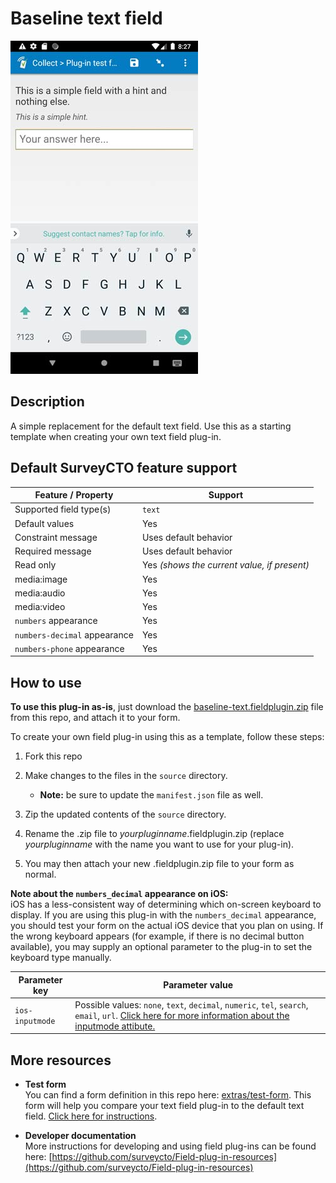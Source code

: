 # Baseline text field

![Default appearance for the 'baseline-text' field plug-in](extras/preview.jpg)

## Description

A simple replacement for the default text field. Use this as a starting template when creating your own text field plug-in.

## Default SurveyCTO feature support

| Feature / Property | Support |
| --- | --- |
| Supported field type(s) | `text`|
| Default values | Yes |
| Constraint message | Uses default behavior |
| Required message | Uses default behavior |
| Read only | Yes *(shows the current value, if present)* |
| media:image | Yes |
| media:audio | Yes |
| media:video | Yes |
| `numbers` appearance | Yes |
| `numbers-decimal` appearance | Yes |
| `numbers-phone` appearance | Yes |

## How to use

**To use this plug-in as-is**, just download the [baseline-text.fieldplugin.zip](baseline-text.fieldplugin.zip) file from this repo, and attach it to your form.

To create your own field plug-in using this as a template, follow these steps:

1. Fork this repo
1. Make changes to the files in the `source` directory.

    * **Note:** be sure to update the `manifest.json` file as well.

1. Zip the updated contents of the `source` directory.
1. Rename the .zip file to *yourpluginname*.fieldplugin.zip (replace *yourpluginname* with the name you want to use for your plug-in).
1. You may then attach your new .fieldplugin.zip file to your form as normal.

**Note about the `numbers_decimal` appearance on iOS:**  
iOS has a less-consistent way of determining which on-screen keyboard to display. If you are using this plug-in with the `numbers_decimal` appearance, you should test your form on the actual iOS device that you plan on using. If the wrong keyboard appears (for example, if there is no decimal button available), you may supply an optional parameter to the plug-in to set the keyboard type manually. 

| Parameter key | Parameter value |
| --- | --- |
| `ios-inputmode` | Possible values: `none`, `text`, `decimal`, `numeric`, `tel`, `search`, `email`, `url`. [Click here for more information about the inputmode attibute.](https://css-tricks.com/everything-you-ever-wanted-to-know-about-inputmode)|

## More resources

* **Test form**  
You can find a form definition in this repo here: [extras/test-form](extras/test-form). This form will help you compare your text field plug-in to the default text field. [Click here for instructions](/extras/test-form/README.md).

* **Developer documentation**  
More instructions for developing and using field plug-ins can be found here: [https://github.com/surveycto/Field-plug-in-resources](https://github.com/surveycto/Field-plug-in-resources)